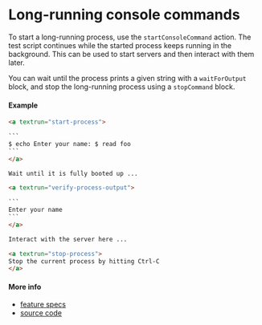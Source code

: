 # Long-running console commands

To start a long-running process, use the `startConsoleCommand` action.
The test script continues while the started process keeps running in the background.
This can be used to start servers and then interact with them later.

You can wait until the process prints a given string with a `waitForOutput` block,
and stop the long-running process using a `stopCommand` block.

#### Example

<a textrun="run-markdown-in-textrun">

```markdown
<a textrun="start-process">

`​``
$ echo Enter your name: $ read foo
`​``
</a>

Wait until it is fully booted up ...

<a textrun="verify-process-output">

`​``
Enter your name
`​``
</a>

Interact with the server here ...

<a textrun="stop-process">
Stop the current process by hitting Ctrl-C
</a>
```

</a>

#### More info

- [feature specs](../../features/actions/built-in/start-stop-process/basic.feature)
- [source code](../../src/built-in-actions/start-process.ts)
